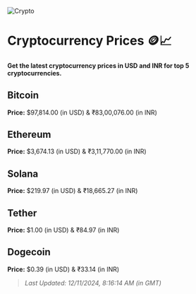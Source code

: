 
![Crypto](https://www.techguide.com.au/wp-content/uploads/2020/11/crypto3.jpeg)

# Cryptocurrency Prices 🪙📈

#### Get the latest cryptocurrency prices in USD and INR for top 5 cryptocurrencies.

## Bitcoin

**Price:** $97,814.00 (in USD) & ₹83,00,076.00 (in INR)

## Ethereum

**Price:** $3,674.13 (in USD) & ₹3,11,770.00 (in INR)

## Solana

**Price:** $219.97 (in USD) & ₹18,665.27 (in INR)

## Tether

**Price:** $1.00 (in USD) & ₹84.97 (in INR)

## Dogecoin

**Price:** $0.39 (in USD) & ₹33.14 (in INR)

> _Last Updated: 12/11/2024, 8:16:14 AM (in GMT)_
